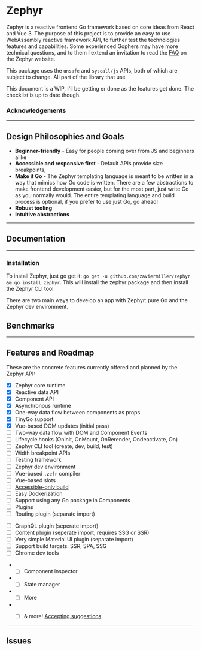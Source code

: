 # Zephyr
Zephyr is a reactive frontend Go framework based on core ideas from React and Vue 3. The purpose of this project is to provide an easy to use WebAssembly reactive framework API, to further test the technologies features and capabilities. Some experienced Gophers may have more technical questions, and to them I extend an invitation to read the [FAQ]() on the Zephyr website.

This package uses the `unsafe` and `syscall/js` APIs, both of which are subject to change. All part of the library that use

This document is a WIP, I'll be getting er done as the features get done. The checklist is up to date though.
### Acknowledgements

---

## Design Philosophies and Goals
 - **Beginner-friendly** - Easy for people coming over from JS and beginners alike
 - **Accessible and responsive first** - Default APIs provide size breakpoints, 
 - **Make it Go** - The Zephyr templating language is meant to be written in a way that mimics how Go code is written. There are a few abstractions to make frontend development easier, but for the most part, just write Go as you normally would. The entire templating language and build process is optional, if you prefer to use just Go, go ahead!
 - **Robust tooling**
 - **Intuitive abstractions**
 ---
## Documentation
---

### Installation
To install Zephyr, just go get it: `go get -u github.com/zaviermiller/zephyr && go install zephyr`. This will install the zephyr package and then install the Zephyr CLI tool.

There are two main ways to develop an app with Zephyr: pure Go and the Zephyr dev environment. 
## Benchmarks
---
## Features and Roadmap
These are the concrete features currently offered and planned by the Zephyr API:
- [x] Zephyr core runtime
- [x] Reactive data API
- [x] Component API
- [x] Asynchronous runtime
- [x] One-way data flow between components as props
- [x] TinyGo support
- [x] Vue-based DOM updates (initial pass)
- [ ] Two-way data flow with DOM and Component Events
- [ ] Lifecycle hooks (OnInit, OnMount, OnRerender, Ondeactivate, On)
- [ ] Zephyr CLI tool (create, dev, build, test)
- [ ] Width breakpoint APIs
- [ ] Testing framework
- [ ] Zephyr dev environment
- [ ] Vue-based `.zefr` compiler
- [ ] Vue-based slots
- [ ] [Accessible-only build]()
- [ ] Easy Dockerization
- [ ] Support using any Go package in Components
- [ ] Plugins
- [ ] Routing plugin (separate import)
<!-- - [ ] Global state plugin (separate import) -->
- [ ] GraphQL plugin (seperate import)
- [ ] Content plugin (seperate import, requires SSG or SSR)
- [ ] Very simple Material UI plugin (separate import)
- [ ] Support build targets: SSR, SPA, SSG
- [ ] Chrome dev tools
- - [ ] Component inspector
- - [ ] State manager
- - [ ] More
- - [ ] & more! [Accepting suggestions]()




---
## Issues
